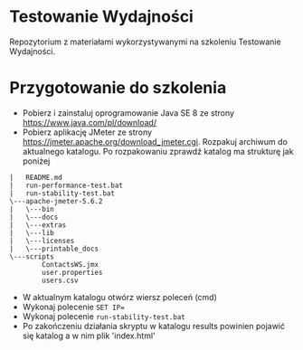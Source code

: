 # Testowanie Wydajności
Repozytorium z materiałami wykorzystywanymi na szkoleniu Testowanie Wydajności.
# Przygotowanie do szkolenia
* Pobierz i zainstaluj oprogramowanie Java SE 8 ze strony https://www.java.com/pl/download/
* Pobierz aplikację JMeter ze strony https://jmeter.apache.org/download_jmeter.cgi. Rozpakuj archiwum do aktualnego katalogu. Po rozpakowaniu zprawdź katalog ma strukturę jak poniżej
```
|   README.md
|   run-performance-test.bat
|   run-stability-test.bat
\---apache-jmeter-5.6.2
|   \---bin
|   \---docs
|   \---extras
|   \---lib
|   \---licenses
|   \---printable_docs
\---scripts
        ContactsWS.jmx
        user.properties
        users.csv
```
* W aktualnym katalogu otwórz wiersz poleceń (cmd)
* Wykonaj polecenie ```SET IP=```
* Wykonaj polecenie ```run-stability-test.bat```
* Po zakończeniu działania skryptu w katalogu results powinien pojawić się katalog a w nim plik 'index.html'
